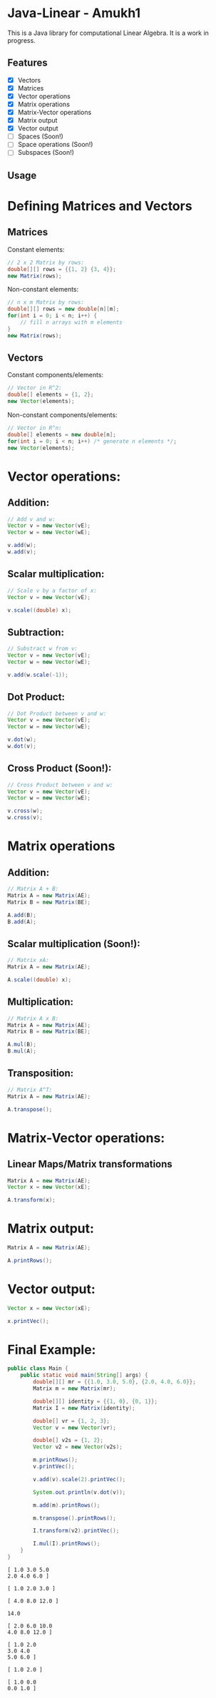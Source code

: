 
# Java-Linear - Amukh1

This is a Java library for computational Linear Algebra. It is a work in progress.

<!-- Checklist with all the features -->

## Features
- [x] Vectors
- [x] Matrices
- [x] Vector operations
- [x] Matrix operations
- [x] Matrix-Vector operations
- [x] Matrix output
- [x] Vector output
- [ ] Spaces (Soon!)
- [ ] Space operations (Soon!)
- [ ] Subspaces (Soon!)

## Usage

# Defining Matrices and Vectors

## Matrices
Constant elements:
```java
// 2 x 2 Matrix by rows:
double[][] rows = {{1, 2} {3, 4}};
new Matrix(rows);
```

Non-constant elements:
```java
// n x m Matrix by rows:
double[][] rows = new double[n][m];
for(int i = 0; i < n; i++) {
    // fill n arrays with m elements
}
new Matrix(rows);
```

## Vectors
Constant components/elements:
```java
// Vector in R^2:
double[] elements = {1, 2};
new Vector(elements);
```

Non-constant components/elements:
```java
// Vector in R^n:
double[] elements = new double[n];
for(int i = 0; i < n; i++) /* generate n elements */;
new Vector(elements);
```

# Vector operations:
## Addition:
```java
// Add v and w:
Vector v = new Vector(vE);
Vector w = new Vector(wE);

v.add(w);
w.add(v);
```

## Scalar multiplication:
```java
// Scale v by a factor of x:
Vector v = new Vector(vE);

v.scale((double) x);
```

## Subtraction:
```java
// Substract w from v:
Vector v = new Vector(vE);
Vector w = new Vector(wE);

v.add(w.scale(-1));
```

## Dot Product:
```java
// Dot Product between v and w:
Vector v = new Vector(vE);
Vector w = new Vector(wE);

v.dot(w);
w.dot(v);
```

## Cross Product (Soon!):
```java
// Cross Product between v and w:
Vector v = new Vector(vE);
Vector w = new Vector(wE);

v.cross(w);
w.cross(v);
```

# Matrix operations

## Addition:
```java
// Matrix A + B:
Matrix A = new Matrix(AE);
Matrix B = new Matrix(BE);

A.add(B);
B.add(A);
```

## Scalar multiplication (Soon!):
```java
// Matrix xA:
Matrix A = new Matrix(AE);

A.scale((double) x);
```

## Multiplication:
```java
// Matrix A x B:
Matrix A = new Matrix(AE);
Matrix B = new Matrix(BE);

A.mul(B);
B.mul(A);
```

## Transposition:
```java
// Matrix A^T:
Matrix A = new Matrix(AE);

A.transpose();
```

# Matrix-Vector operations:
## Linear Maps/Matrix transformations
```java
Matrix A = new Matrix(AE);
Vector x = new Vector(xE);

A.transform(x);
```

# Matrix output:

```java
Matrix A = new Matrix(AE);

A.printRows();
```

# Vector output:

```java
Vector x = new Vector(xE);

x.printVec();
```

# Final Example:
```java
public class Main {
    public static void main(String[] args) {
        double[][] mr = {{1.0, 3.0, 5.0}, {2.0, 4.0, 6.0}};
        Matrix m = new Matrix(mr);

        double[][] identity = {{1, 0}, {0, 1}};
        Matrix I = new Matrix(identity);

        double[] vr = {1, 2, 3};
        Vector v = new Vector(vr);

        double[] v2s = {1, 2};
        Vector v2 = new Vector(v2s);

        m.printRows();
        v.printVec();

        v.add(v).scale(2).printVec();

        System.out.println(v.dot(v));

        m.add(m).printRows();

        m.transpose().printRows();

        I.transform(v2).printVec();

        I.mul(I).printRows();
    }
}
```

```
[ 1.0 3.0 5.0 
2.0 4.0 6.0 ]

[ 1.0 2.0 3.0 ]

[ 4.0 8.0 12.0 ]

14.0

[ 2.0 6.0 10.0 
4.0 8.0 12.0 ]

[ 1.0 2.0 
3.0 4.0 
5.0 6.0 ]

[ 1.0 2.0 ]

[ 1.0 0.0 
0.0 1.0 ]
```